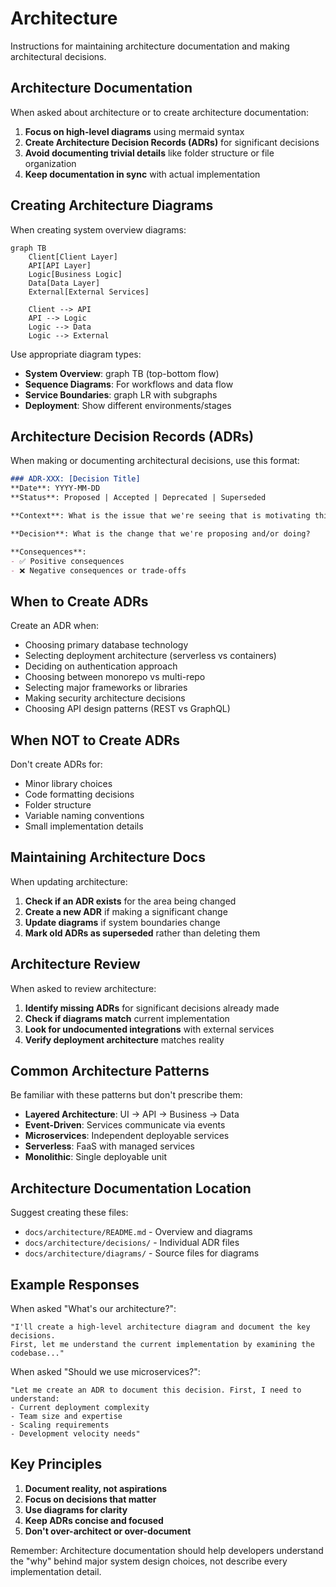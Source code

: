 # Architecture

Instructions for maintaining architecture documentation and making architectural decisions.

## Architecture Documentation

When asked about architecture or to create architecture documentation:

1. **Focus on high-level diagrams** using mermaid syntax
2. **Create Architecture Decision Records (ADRs)** for significant decisions
3. **Avoid documenting trivial details** like folder structure or file organization
4. **Keep documentation in sync** with actual implementation

## Creating Architecture Diagrams

When creating system overview diagrams:

```mermaid
graph TB
    Client[Client Layer]
    API[API Layer]
    Logic[Business Logic]
    Data[Data Layer]
    External[External Services]
    
    Client --> API
    API --> Logic
    Logic --> Data
    Logic --> External
```

Use appropriate diagram types:
- **System Overview**: graph TB (top-bottom flow)
- **Sequence Diagrams**: For workflows and data flow
- **Service Boundaries**: graph LR with subgraphs
- **Deployment**: Show different environments/stages

## Architecture Decision Records (ADRs)

When making or documenting architectural decisions, use this format:

```markdown
### ADR-XXX: [Decision Title]
**Date**: YYYY-MM-DD  
**Status**: Proposed | Accepted | Deprecated | Superseded

**Context**: What is the issue that we're seeing that is motivating this decision?

**Decision**: What is the change that we're proposing and/or doing?

**Consequences**: 
- ✅ Positive consequences
- ❌ Negative consequences or trade-offs
```

## When to Create ADRs

Create an ADR when:
- Choosing primary database technology
- Selecting deployment architecture (serverless vs containers)
- Deciding on authentication approach
- Choosing between monorepo vs multi-repo
- Selecting major frameworks or libraries
- Making security architecture decisions
- Choosing API design patterns (REST vs GraphQL)

## When NOT to Create ADRs

Don't create ADRs for:
- Minor library choices
- Code formatting decisions
- Folder structure
- Variable naming conventions
- Small implementation details

## Maintaining Architecture Docs

When updating architecture:

1. **Check if an ADR exists** for the area being changed
2. **Create a new ADR** if making a significant change
3. **Update diagrams** if system boundaries change
4. **Mark old ADRs as superseded** rather than deleting them

## Architecture Review

When asked to review architecture:

1. **Identify missing ADRs** for significant decisions already made
2. **Check if diagrams match** current implementation
3. **Look for undocumented integrations** with external services
4. **Verify deployment architecture** matches reality

## Common Architecture Patterns

Be familiar with these patterns but don't prescribe them:

- **Layered Architecture**: UI → API → Business → Data
- **Event-Driven**: Services communicate via events
- **Microservices**: Independent deployable services
- **Serverless**: FaaS with managed services
- **Monolithic**: Single deployable unit

## Architecture Documentation Location

Suggest creating these files:
- `docs/architecture/README.md` - Overview and diagrams
- `docs/architecture/decisions/` - Individual ADR files
- `docs/architecture/diagrams/` - Source files for diagrams

## Example Responses

When asked "What's our architecture?":
```
"I'll create a high-level architecture diagram and document the key decisions. 
First, let me understand the current implementation by examining the codebase..."
```

When asked "Should we use microservices?":
```
"Let me create an ADR to document this decision. First, I need to understand:
- Current deployment complexity
- Team size and expertise  
- Scaling requirements
- Development velocity needs"
```

## Key Principles

1. **Document reality, not aspirations**
2. **Focus on decisions that matter**
3. **Use diagrams for clarity**
4. **Keep ADRs concise and focused**
5. **Don't over-architect or over-document**

Remember: Architecture documentation should help developers understand the "why" behind major system design choices, not describe every implementation detail.